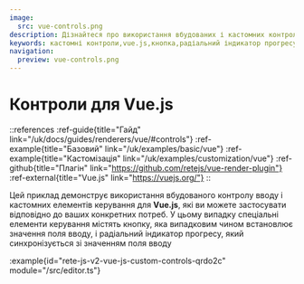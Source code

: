 ```yaml
---
image:
  src: vue-controls.png
description: Дізнайтеся про використання вбудованих і кастомних контролів для Vue.js. У цьому прикладі представлено кнопку та радіальний індикатор прогресу, які випадковим чином встановлюються та синхронізуються зі значенням поля введення.
keywords: кастомні контроли,vue.js,кнопка,радіальний індикатор прогресу
navigation:
  preview: vue-controls.png
---
```


# Контроли для Vue.js

::references
:ref-guide{title="Гайд" link="/uk/docs/guides/renderers/vue/#controls"}
:ref-example{title="Базовий" link="/uk/examples/basic/vue"}
:ref-example{title="Кастомізація" link="/uk/examples/customization/vue"}
:ref-github{title="Плагін" link="https://github.com/retejs/vue-render-plugin"}
:ref-external{title="Vue.js" link="https://vuejs.org/"}
::

Цей приклад демонструє використання вбудованого контролу вводу і кастомних елементів керування для **Vue.js**, які ви можете застосувати відповідно до ваших конкретних потреб. У цьому випадку спеціальні елементи керування містять кнопку, яка випадковим чином встановлює значення поля вводу, і радіальний індикатор прогресу, який синхронізується зі значенням поля вводу

:example{id="rete-js-v2-vue-js-custom-controls-qrdo2c" module="/src/editor.ts"}
